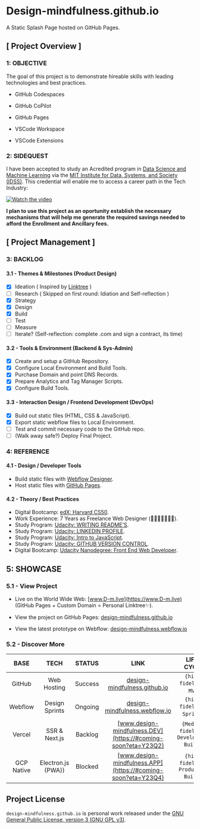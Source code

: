 # Design-mindfulness.github.io

A Static Splash Page hosted on GitHub Pages.

<!-- <img src="https://img.shields.io/badge/build-passing-brightgreen" alt="Build Passing"> <img src="https://img.shields.io/badge/test-passing-brightgreen" alt="Test Passing"> <img src="https://img.shields.io/badge/node-14.15.5-brightgreen" alt="HTML, CSS & JavaScript"> <img src="https://img.shields.io/badge/webpack-4.46.0-blue" alt="Webpack V4.46.0"> -->

## [ Project Overview ]

### 1: OBJECTIVE

The goal of this project is to demonstrate hireable skills with leading technologies and best practices.

- GitHub Codespaces
- GitHub CoPilot
- GitHub Pages

- VSCode Workspace
- VSCode Extensions

### 2: SIDEQUEST

I have been accepted to study an Acredited program in [Data Science and Machine Learning](https://www.mygreatlearning.com/mit-data-science-and-machine-learning-program?user_cookie_uuid=0d485c68-b571-46b1-a3d3-b865ab3ab7af) via the [MIT Institute for Data, Systems, and Society (IDSS)](https://idss.mit.edu/). This credential will enable me to access a career path in the Tech Industry:

[![Watch the video](https://d1vwxdpzbgdqj.cloudfront.net/assets/mit-dsml/certificate-17c52a003472c4ada8ad2db72f4d162ee3146b1e83a14d68716785fb500f03bc.png)](https://youtu.be/vt5fpE0bzSY)

**I plan to use this project as an oportunity establish the necessary mechanisms that will help me generate the required savings needed to afford the Enrollment and Ancillary fees.**

## [ Project Management ]

### 3: BACKLOG

#### 3.1 - Themes & Milestones (Product Design)

* [x] Ideation ( Inspired by [Linktree](https://linktr.ee/) )
* [ ] Research ( Skipped on first round: Idiation and Self-reflection )
* [x] Strategy
* [X] Design
* [X] Build
* [ ] Test
* [ ] Measure
* [ ] Iterate? (Self-reflection: complete .com and sign a contract, its time)

#### 3.2 - Tools & Environment (Backend & Sys-Admin)

* [X] Create and setup a GitHub Repository.
* [X] Configure Local Environment and Build Tools.
* [X] Purchase Domain and point DNS Records.
* [X] Prepare Analytics and Tag Manager Scripts.
* [X] Configure Build Tools.

#### 3.3 - Interaction Design / Frontend Development (DevOps)

* [X] Build out static files (HTML, CSS & JavaScript).
* [X] Export static webflow files to Local Environment.
* [ ] Test and commit necessary code to the GitHub repo.
* [ ] (Walk away safe?) Deploy Final Project.

### 4: REFERENCE

#### 4.1 - Design / Developer Tools

- Build static files with [Webflow Designer](https://webflow.com/designer).
- Host static files with [GitHub Pages](https://docs.github.com/en/pages).

#### 4.2 - Theory / Best Practices

- Digital Bootcamp: [edX: Harvard CS50](https://).
- Work Experience: 7 Years as Freelance Web Designer (🎢🎡🔥🧯🧶🎨✨).
- Study Program: [Udacity: WRITING README'S](https://).
- Study Program: [Udacity: LINKEDIN PROFILE](https://).
- Study Program: [Udacity: Intro to JavaScript](https://).
- Study Program: [Udacity: GITHUB VERSION CONTROL](https://).
- Digital Bootcamp: [Udacity Nanodegree: Front End Web Developer](https://).

## 5: SHOWCASE

### 5.1 - View Project

- Live on the World Wide Web:
[www.D-m.live](https://www.D-m.live) (GitHub Pages + Custom Domain = Personal Linktree✨).

- View the project on GitHub Pages:
[design-mindfulness.github.io](https://design-mindfulness.github.io)

- View the latest prototype on Webflow:
[design-mindfulness.webflow.io](https://design-mindfulness.weblow.io)

### 5.2 - Discover More

BASE | TECH | STATUS | LINK | LIFE-CYCLE
:--: | :--: | :----: | :--: | :--------:
GitHub | Web Hosting | Success | [design-mindfulness.github.io](https://design-mindfulness.github.io) | `{high-fidelity}`; `MVP`.
Webflow | Design Sprints | Ongoing | [design-mindfulness.webflow.io](https://design-mindfulness.weblow.io) | `{high-fidelity}`; `Sprints`.
Vercel | SSR & Next.js | Backlog | [www.design-mindfulness.DEV](https://#coming-soon?eta=Y23Q2) | `{Medium-fidelity}`; `Development Builds`.
GCP Native | Electron.js (PWA)) | Blocked | [www.design-mindfulness.APP](https://#coming-soon?eta=Y23Q4) | `{high-fidelity}`;  `Production Builds`.

<!-- 
Handy | Laptop
:-: | :-:
<video src='video1.mov' width=144/> | <video src='video2.mp4' width=288/>

type | *A* | *B*
:---: | :---: | :---:
abc |![img](assets/some-image-n1.png){width=200px}|![img](assets/some-image-n2.png){width=200px}
def |![img](assets/some-image-n3.png){width=200px}|![img](assets/some-image-n4.png){width=200px}

|`          Handy           `|`          Laptop          `|
|----|---------|
|<video src='video1.mov' width=144/>|<video src='video2.mp4' width=288/>|

[![Demo CountPages alpha](https://share.gifyoutube.com/KzB6Gb.gif)](https://www.youtube.com/watch?v=ek1j272iAmc) -->

## Project License

`design-mindfulness.github.io` is personal work released under the [GNU General Public License, version 3 (GNU GPL v3)](https://www.gnu.org/licenses/gpl-3.0.html).
